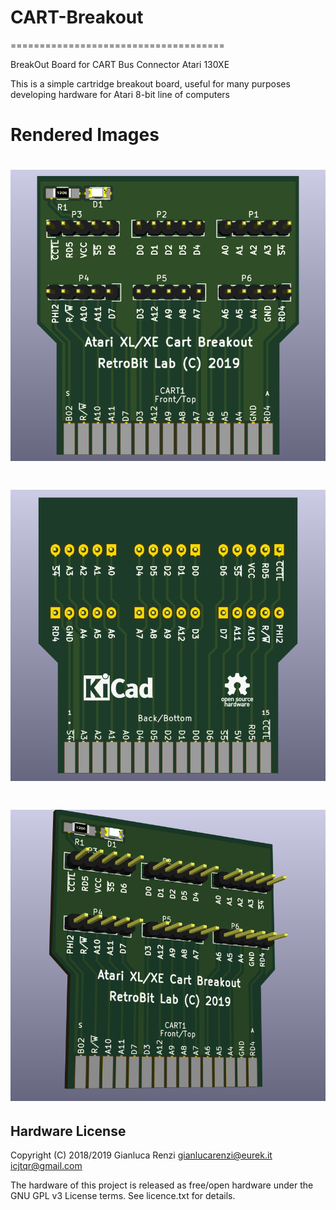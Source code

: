 # CART-Breakout
=====================================


BreakOut Board for CART Bus Connector Atari 130XE

This is a simple cartridge breakout board, useful for many purposes developing hardware for Atari 8-bit line of computers

# Rendered Images
# [![](images/CART-Breakout-f.png "Board Front")](#features)
# [![](images/CART-Breakout-b.png "Board Back")](#features)
# [![](images/CART-Breakout.png "Board Overall")](#features)

Hardware License
---------------------------
Copyright (C) 2018/2019 Gianluca Renzi <gianlucarenzi@eurek.it> <icjtqr@gmail.com>

The hardware of this project is released as free/open hardware under the
GNU GPL v3 License terms. See licence.txt for details.

